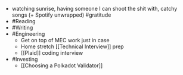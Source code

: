 - watching sunrise, having someone I can shoot the shit with, catchy songs  (+ Spotify unwrapped) #gratitude
- #Reading
- #Writing
- #Engineering
    - Get on top of MEC work just in case
    - Home stretch [[Technical Interview]] prep
    - [[Plaid]] coding interview
- #Investing
    - [[Choosing a Polkadot Validator]]
